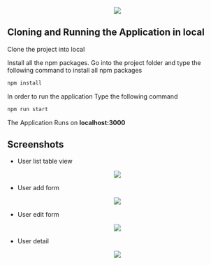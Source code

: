 <p align="center">
    <img src="https://github.com/simbu2dev/mearn-userlist-client/blob/main/public/logo.png">
</p>

## Cloning and Running the Application in local

Clone the project into local

Install all the npm packages. Go into the project folder and type the following command to install all npm packages

```bash
npm install
```

In order to run the application Type the following command

```bash
npm run start
```

The Application Runs on **localhost:3000**

## Screenshots
 - User list table view
<p align="center">
    <img src="https://github.com/simbu2dev/mearn-userlist-client/blob/main/public/screens/userList.png">
</p>

- User add form
<p align="center">
    <img src="https://github.com/simbu2dev/mearn-userlist-client/blob/main/public/screens/userAdd.png">
</p>

- User edit form
<p align="center">
    <img src="https://github.com/simbu2dev/mearn-userlist-client/blob/main/public/screens/userUpdate.png">
</p>

- User detail
<p align="center">
    <img src="https://github.com/simbu2dev/mearn-userlist-client/blob/main/public/screens/userDetail.png">
</p>
